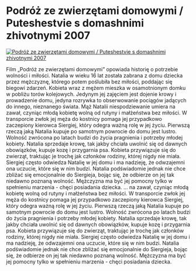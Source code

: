Podróż ze zwierzętami domowymi / Puteshestvie s domashnimi zhivotnymi 2007 
=============
[![Podróż ze zwierzętami domowymi / Puteshestvie s domashnimi zhivotnymi 2007 ](http://vidos.pl/images/player.gif)](http://vidos.pl/podroz-ze-zwierzetami-domowymi-puteshestvie-s-domashnimi-zhivotnymi-2007)

 Film „Podróż ze zwierzętami domowymi” opowiada historię o potrzebie wolności i miłości. Natalia w wieku 16 lat została zabrana z domu dziecka przez mężczyznę, którego potem poślubiła bez miłości, poddając się biegowi zdarzeń. Kobieta wraz z mężem mieszka w osamotnionym domku w pobliżu torów kolejowych. Jedynym jej zajęciem jest dojenie krowy i prowadzenie domu, jedyna rozrywka to obserwowanie pociągów jadących do innego, nieznanego świata. Mąż Natalii niespodziewanie umiera na zawał, czyniąc młodą kobietę wolną od rutyny i małżeństwa bez miłości. W transporcie zwłok jej męża do kostnicy pomaga jej przypadkowo zaczepiony kierowca Siergiej, który odegra ważną rolę w jej życiu. Pierwszą rzeczą jaką Natalia kupuje po samotnym powrocie do domu jest lustro. Wolność zwrócona po latach budzi do życia pragnienia i potrzeby młodej kobiety. Natalia sprzedaje krowę, tak jakby chciała uwolnić się od dawnych obowiązków, kupuje kozę i przygarnia psa. Kobieta przywiązuje się do zwierząt, traktując je trochę jak członków rodziny, której nigdy nie miała. Siergiej często odwiedza Natalię w jej domu i ma nadzieję, że odwzajemni ona uczucie, które się w nim budzi. Natalia podświadomie jednak nie chce zbliżać się emocjonalnie do Siergieja, bojąc się, że odbierze on jej tak niedawno poznaną wolność. Mężczyzna ma być jej pomocny tylko w spełnieniu marzenia - chęci posiadania dziecka.  ... na zawał, czyniąc młodą kobietę wolną od rutyny i małżeństwa bez miłości. W transporcie zwłok jej męża do kostnicy pomaga jej przypadkowo zaczepiony kierowca Siergiej, który odegra ważną rolę w jej życiu. Pierwszą rzeczą jaką Natalia kupuje po samotnym powrocie do domu jest lustro. Wolność zwrócona po latach budzi do życia pragnienia i potrzeby młodej kobiety. Natalia sprzedaje krowę, tak jakby chciała uwolnić się od dawnych obowiązków, kupuje kozę i przygarnia psa. Kobieta przywiązuje się do zwierząt, traktując je trochę jak członków rodziny, której nigdy nie miała. Siergiej często odwiedza Natalię w jej domu i ma nadzieję, że odwzajemni ona uczucie, które się w nim budzi. Natalia podświadomie jednak nie chce zbliżać się emocjonalnie do Siergieja, bojąc się, że odbierze on jej tak niedawno poznaną wolność. Mężczyzna ma być jej pomocny tylko w spełnieniu marzenia - chęci posiadania dziecka.
